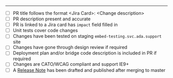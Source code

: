 

---
- [ ] PR title follows the format \<Jira Card\>: \<Change description\>
- [ ] PR description present and accurate
- [ ] PR is linked to a Jira card has `impact` field filled in
- [ ] Unit tests cover code changes
- [ ] Changes have been tested on staging `embed-testing.svc.ada.support` site
- [ ] Changes have gone through design review if required
- [ ] Deployment plan and/or bridge code description is included in PR if required
- [ ] Changes are CATO/WCAG compliant and support IE9+
- [ ] A [Release Note](https://www.notion.so/adasupport/Creating-Release-Notes-36906dfa8a2b4f10a31dc23b8d46681a) has been drafted and published after merging to master
